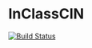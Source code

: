 # InClassCIN

[![Build Status](https://app.travis-ci.com/arrahman86/TravisCI1.svg?branch=main)](https://app.travis-ci.com/arrahman86/TravisCI1)
